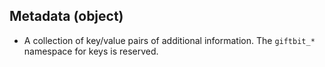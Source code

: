 ## Metadata (object)
+ A collection of key/value pairs of additional information. The `giftbit_*` namespace for keys is reserved.
